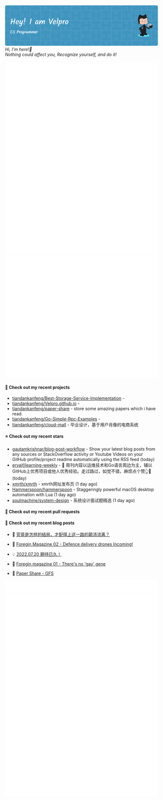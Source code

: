 ![Header](./github-header-image.png)
_Hi, I'm here!👋_
<br>
_Nothing could affect you, Recognize yourself, and do it!_



![Metrics](/github-metrics.svg)
![Metrics](/metrics.plugin.languages.details.svg)
![Metrics](/metrics.plugin.languages.recent.svg)
![Metrics](/metrics.plugin.stars.svg)
![Metrics](/metrics.plugin.topics.svg)
















#### 🌱 Check out my recent projects

- [tiandankanfeng/Best-Storage-Service-Implementation](https://github.com/tiandankanfeng/Best-Storage-Service-Implementation) - 
- [tiandankanfeng/Velpro.github.io](https://github.com/tiandankanfeng/Velpro.github.io) - 
- [tiandankanfeng/paper-share](https://github.com/tiandankanfeng/paper-share) - store some amazing papers which i have read.
- [tiandankanfeng/Go-Simple-Rpc-Examples](https://github.com/tiandankanfeng/Go-Simple-Rpc-Examples) - 
- [tiandankanfeng/cloud-mall](https://github.com/tiandankanfeng/cloud-mall) - 毕业设计，基于用户肖像的电商系统

#### ⭐ Check out my recent stars

- [gautamkrishnar/blog-post-workflow](https://github.com/gautamkrishnar/blog-post-workflow) - Show your latest blog posts from any sources or StackOverflow activity or Youtube Videos on your GitHub profile/project readme automatically using the RSS feed (today)
- [eryajf/learning-weekly](https://github.com/eryajf/learning-weekly) - 📝 周刊内容以运维技术和Go语言周边为主，辅以GitHub上优秀项目或他人优秀经验。走过路过，如觉不错，麻烦点个赞👆🌟 (today)
- [xmrth/xmrth](https://github.com/xmrth/xmrth) - xmrth网址发布页 (1 day ago)
- [Hammerspoon/hammerspoon](https://github.com/Hammerspoon/hammerspoon) - Staggeringly powerful macOS desktop automation with Lua (1 day ago)
- [soulmachine/system-design](https://github.com/soulmachine/system-design) - 系统设计面试题精选 (1 day ago)






#### 🔨 Check out my recent pull requests


#### 📜 Check out my recent blog posts

- 🦒 [究竟是怎样的结局，才配得上这一路的颠沛流离？](https://liangye-xo.xyz/?p=863) 

- 🐲 [Foregin Magazine 02 - Defence delivery drones Incoming!](https://liangye-xo.xyz/?p=830) 

- 💡 [2022.07.20 期待已久！](https://liangye-xo.xyz/?p=826) 

- 👺 [Foregin magazine 01 - There&#39;s no &#39;gay&#39; gene](https://liangye-xo.xyz/?p=800) 

- 🚦 [Paper Share - GFS](https://liangye-xo.xyz/?p=774) 


![Metrics](/metrics.plugin.achievements.svg)
![Metrics](/metrics.plugin.anilist.characters.svg)
![Metrics](/metrics.plugin.anilist.svg)
